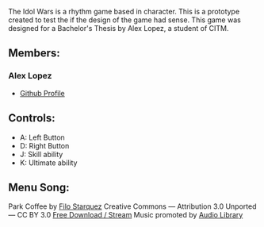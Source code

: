 The Idol Wars is a rhythm game based in character. This is a prototype created to test the if the design of the game had sense. This game was designed for a Bachelor's Thesis by Alex Lopez, a student of CITM.

## Members:

### Alex Lopez
* [Github Profile](https://github.com/AlexLA99)

## Controls:
- A: Left Button
- D: Right Button
- J: Skill ability
- K: Ultimate ability

## Menu Song:


Park Coffee by [Filo Starquez](https://soundcloud.com/filo-starquez)
Creative Commons — Attribution 3.0 Unported — CC BY 3.0
[Free Download / Stream](https://bit.ly/434QX55)
Music promoted by [Audio Library](https://youtu.be/3DQs_EdyRBw)
